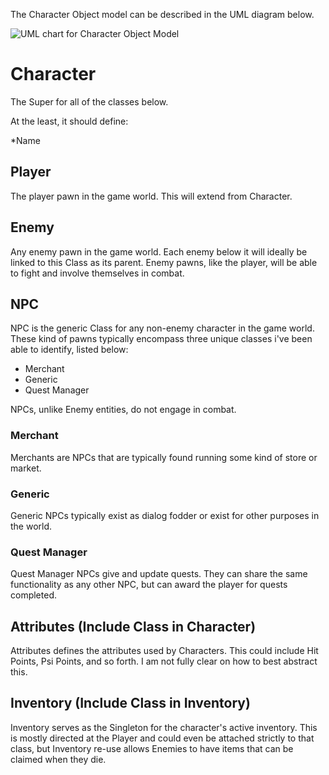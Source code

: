 The Character Object model can be described in the UML diagram below.

![UML chart for Character Object Model](https://i.imgur.com/4GGeK2Z.png)

# Character

The Super for all of the classes below.

At the least, it should define:

*Name

## Player

The player pawn in the game world. This will extend from Character.

## Enemy

Any enemy pawn in the game world. Each enemy below it will ideally be linked to
this Class as its parent. Enemy pawns, like the player, will be able to fight
and involve themselves in combat.

## NPC

NPC is the generic Class for any non-enemy character in the game world. These
kind of pawns typically encompass three unique classes i've been able to
identify, listed below:

* Merchant
* Generic
* Quest Manager

NPCs, unlike Enemy entities, do not engage in combat.

### Merchant

Merchants are NPCs that are typically found running some kind of store or
market.

### Generic

Generic NPCs typically exist as dialog fodder or exist for other purposes in
the world.

### Quest Manager

Quest Manager NPCs give and update quests. They can share the same
functionality as any other NPC, but can award the player for quests completed.

## Attributes (Include Class in Character)

Attributes defines the attributes used by Characters. This could include Hit
Points, Psi Points, and so forth. I am not fully clear on how to best abstract
this.

## Inventory (Include Class in Inventory)

Inventory serves as the Singleton for the character's active inventory. This is
mostly directed at the Player and could even be attached strictly to that
class, but Inventory re-use allows Enemies to have items that can be claimed
when they die.
